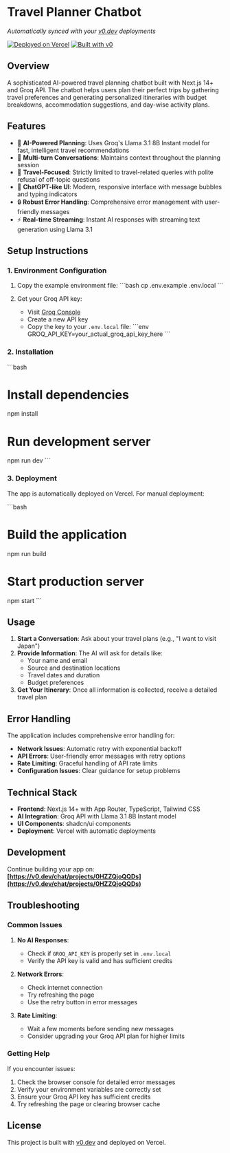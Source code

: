 # Travel Planner Chatbot

*Automatically synced with your [v0.dev](https://v0.dev) deployments*

[![Deployed on Vercel](https://img.shields.io/badge/Deployed%20on-Vercel-black?style=for-the-badge&logo=vercel)](https://vercel.com/reaserch-linearloops-projects/v0-travel-planner-chatbot)
[![Built with v0](https://img.shields.io/badge/Built%20with-v0.dev-black?style=for-the-badge)](https://v0.dev/chat/projects/0HZZQjoQQDs)

## Overview

A sophisticated AI-powered travel planning chatbot built with Next.js 14+ and Groq API. The chatbot helps users plan their perfect trips by gathering travel preferences and generating personalized itineraries with budget breakdowns, accommodation suggestions, and day-wise activity plans.

## Features

- 🤖 **AI-Powered Planning**: Uses Groq's Llama 3.1 8B Instant model for fast, intelligent travel recommendations
- 💬 **Multi-turn Conversations**: Maintains context throughout the planning session
- 🎯 **Travel-Focused**: Strictly limited to travel-related queries with polite refusal of off-topic questions
- 📱 **ChatGPT-like UI**: Modern, responsive interface with message bubbles and typing indicators
- 🔒 **Robust Error Handling**: Comprehensive error management with user-friendly messages
- ⚡ **Real-time Streaming**: Instant AI responses with streaming text generation using Llama 3.1

## Setup Instructions

### 1. Environment Configuration

1. Copy the example environment file:
   \`\`\`bash
   cp .env.example .env.local
   \`\`\`

2. Get your Groq API key:
   - Visit [Groq Console](https://console.groq.com/keys)
   - Create a new API key
   - Copy the key to your `.env.local` file:
   \`\`\`env
   GROQ_API_KEY=your_actual_groq_api_key_here
   \`\`\`

### 2. Installation

\`\`\`bash
# Install dependencies
npm install

# Run development server
npm run dev
\`\`\`

### 3. Deployment

The app is automatically deployed on Vercel. For manual deployment:

\`\`\`bash
# Build the application
npm run build

# Start production server
npm start
\`\`\`

## Usage

1. **Start a Conversation**: Ask about your travel plans (e.g., "I want to visit Japan")
2. **Provide Information**: The AI will ask for details like:
   - Your name and email
   - Source and destination locations
   - Travel dates and duration
   - Budget preferences
3. **Get Your Itinerary**: Once all information is collected, receive a detailed travel plan

## Error Handling

The application includes comprehensive error handling for:

- **Network Issues**: Automatic retry with exponential backoff
- **API Errors**: User-friendly error messages with retry options
- **Rate Limiting**: Graceful handling of API rate limits
- **Configuration Issues**: Clear guidance for setup problems

## Technical Stack

- **Frontend**: Next.js 14+ with App Router, TypeScript, Tailwind CSS
- **AI Integration**: Groq API with Llama 3.1 8B Instant model
- **UI Components**: shadcn/ui components
- **Deployment**: Vercel with automatic deployments

## Development

Continue building your app on:
**[https://v0.dev/chat/projects/0HZZQjoQQDs](https://v0.dev/chat/projects/0HZZQjoQQDs)**

## Troubleshooting

### Common Issues

1. **No AI Responses**:
   - Check if `GROQ_API_KEY` is properly set in `.env.local`
   - Verify the API key is valid and has sufficient credits

2. **Network Errors**:
   - Check internet connection
   - Try refreshing the page
   - Use the retry button in error messages

3. **Rate Limiting**:
   - Wait a few moments before sending new messages
   - Consider upgrading your Groq API plan for higher limits

### Getting Help

If you encounter issues:
1. Check the browser console for detailed error messages
2. Verify your environment variables are correctly set
3. Ensure your Groq API key has sufficient credits
4. Try refreshing the page or clearing browser cache

## License

This project is built with [v0.dev](https://v0.dev) and deployed on Vercel.
